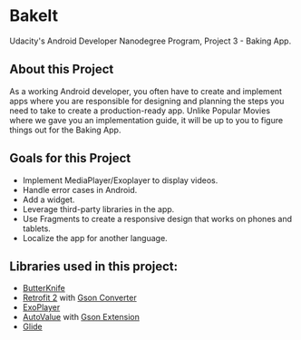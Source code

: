 # BakeIt
Udacity's Android Developer Nanodegree Program, Project 3 - Baking App.

## About this Project
As a working Android developer, you often have to create and implement apps where you are responsible for designing and planning the steps you need to take to create a production-ready app. Unlike Popular Movies where we gave you an implementation guide, it will be up to you to figure things out for the Baking App.

## Goals for this Project
- Implement MediaPlayer/Exoplayer to display videos.
- Handle error cases in Android.
- Add a widget.
- Leverage third-party libraries in the app.
- Use Fragments to create a responsive design that works on phones and tablets.
- Localize the app for another language.

## Libraries used in this project:
- [ButterKnife](https://github.com/JakeWharton/butterknife)
- [Retrofit 2](https://github.com/square/retrofit) with [Gson Converter](https://github.com/square/retrofit/tree/master/retrofit-converters/gson)
- [ExoPlayer](https://github.com/google/ExoPlayer)
- [AutoValue](https://github.com/google/auto) with [Gson Extension](https://github.com/rharter/auto-value-gson)
- [Glide](https://github.com/bumptech/glide) 
